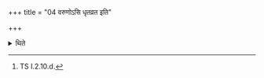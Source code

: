 +++
title = "04 वरुणोऽसि धृतव्रत इति"

+++

<details><summary>थिते</summary>

4. A (Then) he addresses the king (Soma) with varuṇo'si dhr̥tavrataḥ.[^1]   


[^1]: TS I.2.10.d. 
</details>
